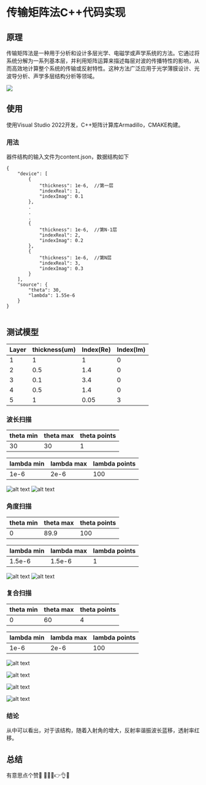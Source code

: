 ﻿
# 传输矩阵法C++代码实现

## 原理
传输矩阵法是一种用于分析和设计多层光学、电磁学或声学系统的方法。它通过将系统分解为一系列基本层，并利用矩阵运算来描述每层对波的传播特性的影响，从而高效地计算整个系统的传输或反射特性。这种方法广泛应用于光学薄膜设计、光波导分析、声学多层结构分析等领域。

![](examples1/images/p1.png)

## 使用
使用Visual Studio 2022开发，C++矩阵计算库Armadillo，CMAKE构建。

### 用法
器件结构的输入文件为content.json，数据结构如下
```
{
    "device": [
        {
            "thickness": 1e-6,  //第一层
            "indexReal": 1,
            "indexImag": 0.1
        },
        .
        .
        .
        {
            "thickness": 1e-6,  //第N-1层
            "indexReal": 2,
            "indexImag": 0.2
        },
        {
            "thickness": 1e-6,  //第N层
            "indexReal": 3,
            "indexImag": 0.3
        }
    ],
    "source": {
        "theta": 30,        
        "lambda": 1.55e-6
    }
}


```

## 测试模型

| Layer | thickness(um) | Index(Re) | Index(Im)|
| ---|---|---|---|
|1| 1|1|0|
|2|0.5|1.4|0|
|3|0.1|3.4|0|
|4|0.5|1.4|0|
|5|1|0.05|3|
 

### 波长扫描

|theta min|theta max| theta points|
|---|---|---|
|30|30|1|

|lambda min|lambda max| lambda points|
|---|---|---|
|1e-6|2e-6|100|

![alt text](examples1/images/sy1_1.png)
![alt text](examples1/images/sy1_2.png)

### 角度扫描

|theta min|theta max| theta points|
|---|---|---|
|0|89.9|100|

|lambda min|lambda max| lambda points|
|---|---|---|
|1.5e-6|1.5e-6|1|

![alt text](examples1/images/sy2_1.png)
![alt text](examples1/images/sy2_2.png)

### 复合扫描
|theta min|theta max| theta points|
|---|---|---|
|0|60|4|

|lambda min|lambda max| lambda points|
|---|---|---|
|1e-6|2e-6|100|

![alt text](examples1/images/sy3_Rp.png)

![alt text](examples1/images/sy3_Rs.png)

![alt text](examples1/images/sy3_Tp.png)

![alt text](examples1/images/sy3_Ts.png)

### 结论
从中可以看出，对于该结构，随着入射角的增大，反射率谐振波长蓝移，透射率红移。


## 总结

有意思点个赞🤭
🍆🍑😩👉👌💦